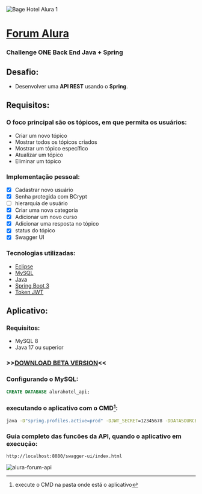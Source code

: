 ![Bage Hotel Alura 1](https://github.com/enivaldo20/alura-forum-api-rest-main/assets/128000113/5f9929e6-1b82-473d-8950-a7f513e8aa48)
# [Forum Alura](https://www.alura.com.br/)
### Challenge ONE Back End Java + Spring
## Desafio:
- Desenvolver uma **API REST** usando o **Spring**.

## Requisitos:
### O foco principal são os tópicos, em que permita os usuários:
- Criar um novo tópico
- Mostrar todos os tópicos criados
- Mostrar um tópico específico
- Atualizar um tópico
- Eliminar um tópico
### Implementação pessoal:

  - [x] Cadastrar novo usuário
  - [x] Senha protegida com BCrypt
  - [ ] hierarquia de usuário
  - [x] Criar uma nova categoria
  - [x] Adicionar um novo curso
  - [x] Adicionar uma resposta no tópico
  - [x] status do tópico
  - [x] Swagger UI

### Tecnologias utilizadas:
- [Eclipse](https://www.eclipse.org/)
- [MySQL](https://www.mysql.com/)
- [Java](https://www.java.com/)
- [Spring Boot 3](https://start.spring.io/)
- [Token JWT](https://jwt.io/)

## Aplicativo:
### Requisitos:
  - MySQL 8
  - Java 17 ou superior

### \>>[DOWNLOAD BETA VERSION](https://github.com/enivaldo20/alura-forum-api-rest/releases)<<

### Configurando o MySQL:
```sql
CREATE DATABASE alurahotel_api;
```
### executando o aplicativo com o CMD[^1]:
[^1]: execute o CMD na pasta onde está o aplicativo
```cmd
java -D"spring.profiles.active=prod" -DJWT_SECRET=12345678 -DDATASOURCE_URL=jdbc:mysql://localhost/aluraforum_api -DDATASOURCE_USERNAME=root -DDATASOURCE_PASSWORD=root -jar alura-forum-api-rest-v0.1.0.jar
```
### Guia completo das funcões da API, quando o aplicativo em execução:
```
http://localhost:8080/swagger-ui/index.html
```

![alura-forum-api](https://github.com/enivaldo20/alura-forum-api-rest/assets)


